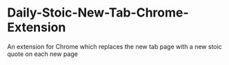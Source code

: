 # Daily-Stoic-New-Tab-Chrome-Extension
An extension for Chrome which replaces the new tab page with a new stoic quote on each new page
